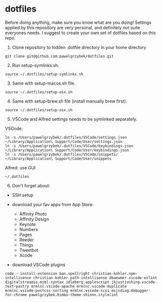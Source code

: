# dotfiles

Before doing anything, make sure you know what are you doing! Settings applied by this repository are very personal, and definitely not suite everyones needs. I suggest to create your own set of dotfiles based on this repo.

1. Clone repository to hidden .dotfile directory in your home directory

```git clone git@github.com:pawelgrzybek/dotfiles.git```

2. Run setup-symlinks.sh.

```source ~/.dotfiles/setup-symlinks.sh```

3. Same with setup-macos.sh file.

```source ~/.dotfiles/setup-osx.sh```

4. Same with setup-brew.sh file (install manually brew first).

```source ~/.dotfiles/setup-osx.sh```

5. VSCode and Alfred settings needs to be symlinked separately.

VSCode:
```
ln -s /Users/pawelgrzybek/.dotfiles/VSCode/settings.json ~/Library/Application\ Support/Code/User/settings.json
ln -s /Users/pawelgrzybek/.dotfiles/VSCode/keybindings.json ~/Library/Application\ Support/Code/User/keybindings.json
ln -s /Users/pawelgrzybek/.dotfiles/VSCode/snippets/ ~/Library/Application\ Support/Code/User/snippets
```

Alfred: use GUI

```
~/.dotfiles
```

6. Don't forget about:

- SSH setup
- download your fav apps from App Store:

  - Affinity Photo
  - Affinity Design
  - Keynote
  - Numbers
  - Pages
  - Reeder
  - Things
  - Tweetbot
  - Xcode

- download VSCode plugins

```
code --install-extension ban.spellright christian-kohler.npm-intellisense christian-kohler.path-intellisense dbaeumer.vscode-eslint digitalstreamio.mjml-syntax idleberg.applescript jkjustjoshing.vscode-text-pastry mrmlnc.vscode-apache mrmlnc.vscode-duplicate mrmlnc.vscode-postcss-sorting mrmlnc.vscode-scss msjsdiag.debugger-for-chrome pawelgrzybek.bimbo-theme shinnn.stylelint
```






